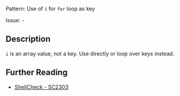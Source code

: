Pattern: Use of `i` for `for` loop as key

Issue: -

## Description

`i` is an array value, not a key. Use directly or loop over keys instead.

## Further Reading

* [ShellCheck - SC2303](https://github.com/koalaman/shellcheck/wiki/SC2303)
